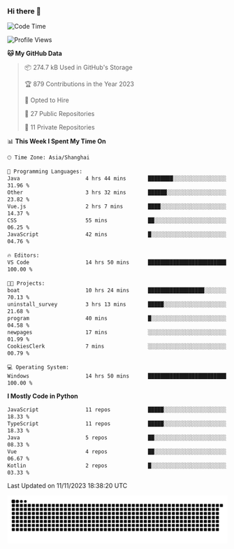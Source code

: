 ### Hi there 👋
<!--START_SECTION:waka-->
![Code Time](http://img.shields.io/badge/Code%20Time-421%20hrs%2023%20mins-blue)

![Profile Views](http://img.shields.io/badge/Profile%20Views-0-blue)

**🐱 My GitHub Data** 

> 📦 274.7 kB Used in GitHub's Storage 
 > 
> 🏆 879 Contributions in the Year 2023
 > 
> 💼 Opted to Hire
 > 
> 📜 27 Public Repositories 
 > 
> 🔑 11 Private Repositories 
 > 
📊 **This Week I Spent My Time On** 

```text
🕑︎ Time Zone: Asia/Shanghai

💬 Programming Languages: 
Java                     4 hrs 44 mins       ████████░░░░░░░░░░░░░░░░░   31.96 % 
Other                    3 hrs 32 mins       ██████░░░░░░░░░░░░░░░░░░░   23.82 % 
Vue.js                   2 hrs 7 mins        ████░░░░░░░░░░░░░░░░░░░░░   14.37 % 
CSS                      55 mins             ██░░░░░░░░░░░░░░░░░░░░░░░   06.25 % 
JavaScript               42 mins             █░░░░░░░░░░░░░░░░░░░░░░░░   04.76 % 

🔥 Editors: 
VS Code                  14 hrs 50 mins      █████████████████████████   100.00 % 

🐱‍💻 Projects: 
boat                     10 hrs 24 mins      ██████████████████░░░░░░░   70.13 % 
uninstall_survey         3 hrs 13 mins       █████░░░░░░░░░░░░░░░░░░░░   21.68 % 
program                  40 mins             █░░░░░░░░░░░░░░░░░░░░░░░░   04.58 % 
newpages                 17 mins             ░░░░░░░░░░░░░░░░░░░░░░░░░   01.99 % 
CookiesClerk             7 mins              ░░░░░░░░░░░░░░░░░░░░░░░░░   00.79 % 

💻 Operating System: 
Windows                  14 hrs 50 mins      █████████████████████████   100.00 % 
```

**I Mostly Code in Python** 

```text
JavaScript               11 repos            █████░░░░░░░░░░░░░░░░░░░░   18.33 % 
TypeScript               11 repos            █████░░░░░░░░░░░░░░░░░░░░   18.33 % 
Java                     5 repos             ██░░░░░░░░░░░░░░░░░░░░░░░   08.33 % 
Vue                      4 repos             ██░░░░░░░░░░░░░░░░░░░░░░░   06.67 % 
Kotlin                   2 repos             █░░░░░░░░░░░░░░░░░░░░░░░░   03.33 % 
```




 Last Updated on 11/11/2023 18:38:20 UTC
<!--END_SECTION:waka-->

<picture>
  <source media="(prefers-color-scheme: dark)" srcset="https://raw.githubusercontent.com/14790897/14790897/output/github-contribution-grid-snake-dark.svg" />
  <source media="(prefers-color-scheme: light)" srcset="https://raw.githubusercontent.com/14790897/14790897/output/github-contribution-grid-snake.svg" />
  <img alt="github-snake" src="https://raw.githubusercontent.com/14790897/14790897/output/github-contribution-grid-snake.svg" />
</picture>
